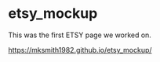 # etsy_mockup
This was the first ETSY page we worked on. 

https://mksmith1982.github.io/etsy_mockup/
